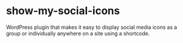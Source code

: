 # show-my-social-icons
WordPress plugin that makes it easy to display social media icons as a group or individually anywhere on a site using a shortcode.
